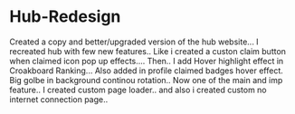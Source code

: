 # Hub-Redesign
Created a copy and better/upgraded version of the hub website...
I recreated hub with few new features..
Like i created a custon claim button when claimed icon pop up effects....
Then..
I add Hover highlight effect in Croakboard Ranking...
Also added in profile claimed badges hover effect.
Big golbe in background continou rotation..
Now one of the main and imp feature..
I created custom page loader..
and also i created custom no internet connection page..
